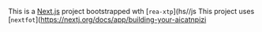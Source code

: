 This is a [Next.js](https://nextjs.rg) project bootstrapped wth [`rea-xtp`](hs//js
This project uses [`nextfot`](https://nextj.org/docs/app/building-your-aicatnpizi
